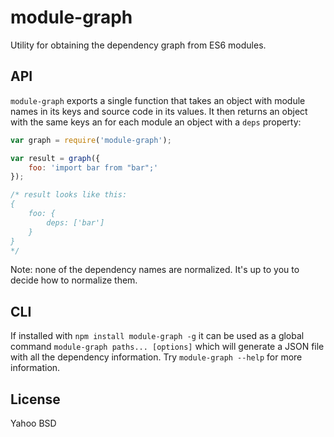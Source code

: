 module-graph
============

Utility for obtaining the dependency graph from ES6 modules.

API
---

`module-graph` exports a single function that takes an object with module names
in its keys and source code in its values. It then returns an object with the
same keys an for each module an object with a `deps` property:

```js
var graph = require('module-graph');

var result = graph({
    foo: 'import bar from "bar";'
});

/* result looks like this:
{
    foo: {
        deps: ['bar']
    }
}
*/
```

Note: none of the dependency names are normalized. It's up to you to decide how to
normalize them.

CLI
---

If installed with `npm install module-graph -g` it can be used as a global
command `module-graph paths... [options]` which will generate a JSON file with
all the dependency information. Try `module-graph --help` for more information.

License
-------

Yahoo BSD
